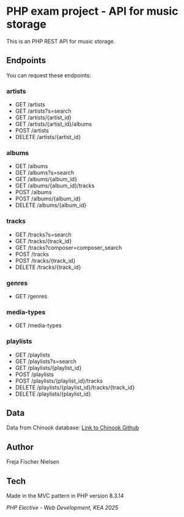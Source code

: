 # PHP exam project - API for music storage

This is an PHP REST API for music storage.

## Endpoints

You can request these endpoints:

### artists

- GET /artists
- GET /artists?s=search
- GET /artists/{artist_id}
- GET /artists/{artist_id}/albums
- POST /artists
- DELETE /artists/{artist_id}

### albums

- GET /albums
- GET /albums?s=search
- GET /albums/{album_id}
- GET /albums/{album_id}/tracks
- POST /albums
- POST /albums/{album_id}
- DELETE /albums/{album_id}

### tracks

- GET /tracks?s=search
- GET /tracks/{track_id}
- GET /tracks?composer=composer_search
- POST /tracks
- POST /tracks/{track_id}
- DELETE /tracks/{track_id}

### genres

- GET /genres

### media-types

- GET /media-types

### playlists

- GET /playlists
- GET /playlists?s=search
- GET /playlists/{playlist_id}
- POST /playlists
- POST /playlists/{playlist_id}/tracks
- DELETE /playlists/{playlist_id}/tracks/{track_id}
- DELETE /playlists/{playlist_id}

## Data

Data from Chinook database:
[Link to Chinook Github](https://github.com/lerocha/chinook-database)

## Author

Freja Fischer Nielsen

## Tech

Made in the MVC pattern in PHP version 8.3.14

_PHP Elective - Web Development, KEA 2025_
